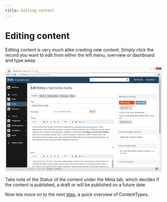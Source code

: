 ```yaml
---
title: Editing content
---
```

Editing content
===============

Editing content is very much alike creating new content. Simply click the
record you want to edit from either the left menu, overview or dashboard
and type away.

<a href="/files/screenshots/edit-content.png" class="popup"><img src="/files/screenshots/edit-content.png" width="590"></a><br>

Take note of the Status of the content under the Meta tab, which decides if the
content is published, a draft or will be published on a future date.

Now lets move on to the next [step](ContentTypes), a quick overview of
ContentTypes.
